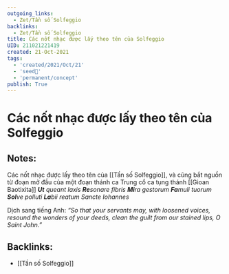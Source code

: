 ```yaml
---
outgoing_links:
  - Zet/Tần số Solfeggio
backlinks:
  - Zet/Tần số Solfeggio
title: Các nốt nhạc được lấy theo tên của Solfeggio
UID: 211021221419
created: 21-Oct-2021
tags:
  - 'created/2021/Oct/21'
  - 'seed🥜'
  - 'permanent/concept'
publish: True
---
```

# Các nốt nhạc được lấy theo tên của Solfeggio

## Notes:
Các nốt nhạc được lấy theo tên của [[Tần số Solfeggio]], và cũng bắt nguồn từ đoạn mở đầu của một đoạn thánh ca Trung cổ ca tụng thánh [[Gioan Baotixita]]
_**Ut** queant laxis **Re**sonare fibris_
_**Mi**ra gestorum **Fa**muli tuorum_
_**Sol**ve polluti **La**bii reatum_
_Sancte Iohannes_

Dịch sang tiếng Anh:
_“So that your servants may, with loosened voices, resound the wonders of your deeds, clean the guilt from our stained lips, O Saint John.”_



## Backlinks:
- [[Tần số Solfeggio]]
